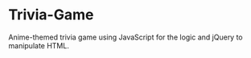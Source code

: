 # Trivia-Game
Anime-themed trivia game using JavaScript for the logic and jQuery to manipulate HTML.
